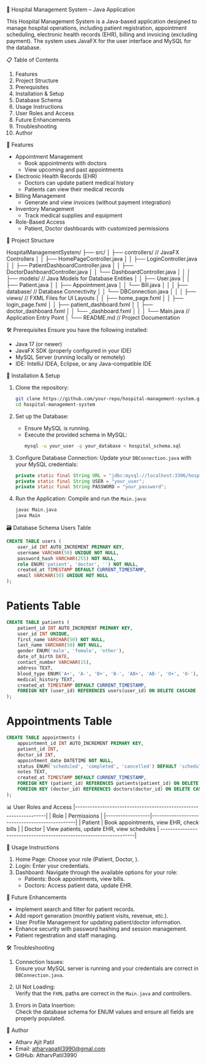 🏥 Hospital Management System – Java Application  

This Hospital Management System is a Java-based application designed to manage hospital operations, including patient registration, appointment scheduling, electronic health records (EHR), billing and invoicing (excluding payment).
The system uses JavaFX for the user interface and MySQL for the database.

📋 Table of Contents
1. Features
2. Project Structure
3. Prerequisites
4. Installation & Setup
5. Database Schema
6. Usage Instructions
7. User Roles and Access
8. Future Enhancements
9. Troubleshooting
10. Author

 🌟 Features
- Appointment Management
    - Book appointments with doctors
    - View upcoming and past appointments
- Electronic Health Records (EHR)
    - Doctors can update patient medical history
    - Patients can view their medical records
- Billing Management
    - Generate and view invoices (without payment integration)
- Inventory Management
    - Track medical supplies and equipment
- Role-Based Access
    - Patient, Doctor dashboards with customized permissions

 📂 Project Structure

HospitalManagementSystem/
├── src/
│   ├── controllers/               // JavaFX Controllers
│   │       ├── HomePageController.java
│   │       ├── LoginController.java
│   │       ├── PatientDashboardController.java
│   │       ├── DoctorDashboardController.java
│   │       └── DashboardController.java
│   │
│   ├── models/                    // Java Models for Database Entities
│   │       ├── User.java
│   │       ├── Patient.java
│   │       ├── Appointment.java
│   │       └── Bill.java
│   │
│   ├── database/                  // Database Connectivity
│   │       └── DBConnection.java
│   │
│   ├── views/                     // FXML Files for UI Layouts
│   │       ├── home_page.fxml
│   │       ├── login_page.fxml
│   │       ├── patient_dashboard.fxml
│   │       ├── doctor_dashboard.fxml
│   │       └── _dashboard.fxml
│   │
│   └── Main.java                  // Application Entry Point
│
└── README.md                      // Project Documentation


🛠️ Prerequisites
Ensure you have the following installed:
- Java 17 (or newer)
- JavaFX SDK (properly configured in your IDE)
- MySQL Server (running locally or remotely)
- IDE: IntelliJ IDEA, Eclipse, or any Java-compatible IDE


 🚀 Installation & Setup
1. Clone the repository:
   ```bash
   git clone https://github.com/your-repo/hospital-management-system.git
   cd hospital-management-system
   ```

2. Set up the Database:
   - Ensure MySQL is running.
   - Execute the provided schema in MySQL:
     ```bash
     mysql -u your_user -p your_database < hospital_schema.sql
     ```

3. Configure Database Connection:
   Update your `DBConnection.java` with your MySQL credentials:
   ```java
   private static final String URL = "jdbc:mysql://localhost:3306/hospital_db";
   private static final String USER = "your_user";
   private static final String PASSWORD = "your_password";
   ```

4. Run the Application:
   Compile and run the `Main.java`:
   ```bash
   javac Main.java
   java Main
   ```

🗃️ Database Schema
  Users Table
```sql
CREATE TABLE users (
    user_id INT AUTO_INCREMENT PRIMARY KEY,
    username VARCHAR(50) UNIQUE NOT NULL,
    password_hash VARCHAR(255) NOT NULL,
    role ENUM('patient', 'doctor', '') NOT NULL,
    created_at TIMESTAMP DEFAULT CURRENT_TIMESTAMP,
    email VARCHAR(50) UNIQUE NOT NULL
);
```
# Patients Table
```sql
CREATE TABLE patients (
    patient_id INT AUTO_INCREMENT PRIMARY KEY,
    user_id INT UNIQUE,
    first_name VARCHAR(50) NOT NULL,
    last_name VARCHAR(50) NOT NULL,
    gender ENUM('male', 'female', 'other'),
    date_of_birth DATE,
    contact_number VARCHAR(15),
    address TEXT,
    blood_type ENUM('A+', 'A-', 'B+', 'B-', 'AB+', 'AB-', 'O+', 'O-'),
    medical_history TEXT,
    created_at TIMESTAMP DEFAULT CURRENT_TIMESTAMP,
    FOREIGN KEY (user_id) REFERENCES users(user_id) ON DELETE CASCADE
);
```

# Appointments Table
```sql
CREATE TABLE appointments (
    appointment_id INT AUTO_INCREMENT PRIMARY KEY,
    patient_id INT,
    doctor_id INT,
    appointment_date DATETIME NOT NULL,
    status ENUM('scheduled', 'completed', 'cancelled') DEFAULT 'scheduled',
    notes TEXT,
    created_at TIMESTAMP DEFAULT CURRENT_TIMESTAMP,
    FOREIGN KEY (patient_id) REFERENCES patients(patient_id) ON DELETE CASCADE,
    FOREIGN KEY (doctor_id) REFERENCES doctors(doctor_id) ON DELETE CASCADE
);
```


📊 User Roles and Access
|------------------------------------------------------------------|
| Role         | Permissions                                       |
|------------------|-----------------------------------------------|
| Patient      | Book appointments, view EHR, check bills          |
| Doctor       | View patients, update EHR, view schedules         |
-------------------------------------------------------------------|


📖 Usage Instructions
1. Home Page: Choose your role (Patient, Doctor, ).  
2. Login: Enter your credentials.  
3. Dashboard: Navigate through the available options for your role:
   - Patients: Book appointments, view bills.
   - Doctors: Access patient data, update EHR.


🚧 Future Enhancements
- Implement search and filter for patient records.
- Add report generation (monthly patient visits, revenue, etc.).
- User Profile Management for updating patient/doctor information.
- Enhance security with password hashing and session management.
- Patient regestration and staff managing.


🛠️ Troubleshooting
1. Connection Issues:  
   Ensure your MySQL server is running and your credentials are correct in `DBConnection.java`.
   
2. UI Not Loading:  
   Verify that the `FXML` paths are correct in the `Main.java` and controllers.

3. Errors in Data Insertion:  
   Check the database schema for ENUM values and ensure all fields are properly populated.


👤 Author
- Atharv Ajit Patil
- Email: atharvapatil3990@gmal.com
- GitHub: AtharvPatil3990
